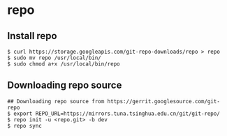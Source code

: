 repo
====

## Install repo

```
$ curl https://storage.googleapis.com/git-repo-downloads/repo > repo
$ sudo mv repo /usr/local/bin/
$ sudo chmod a+x /usr/local/bin/repo
```

## Downloading repo source

```
## Downloading repo source from https://gerrit.googlesource.com/git-repo
$ export REPO_URL=https://mirrors.tuna.tsinghua.edu.cn/git/git-repo/
$ repo init -u <repo.git> -b dev
$ repo sync
```
